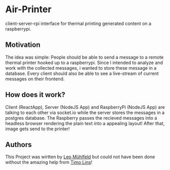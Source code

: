 # Air-Printer

client-server-rpi interface for thermal printing generated content on a raspberrypi.

## Motivation

The idea was simple: People should be able to send a message to a remote thermal printer hooked up to a raspberrypi. Since I intended to analyze and work with the collected messages, i wanted to store these message in a database. Every client should also be able to see a live-stream of current messages on their frontend.

## How does it work?

Client (ReactApp), Server (NodeJS App) and RaspberryPi (NodeJS App) are talking to each other via socket.io while the server stores the messages in a postgres database. The Raspberry passes the recieved messages into a headless browser rendering the plain text into a appealing layout! After that, image gets send to the printer!

## Authors

This Project was wirtten by [Leo Mühlfeld](https://leomuehlfeld.at) but could not have been done without the amazing help from [Timo Lins](https://timo.sh)!
